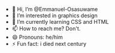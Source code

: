 - 👋 Hi, I’m @Emmanuel-Osasuwame
- 👀 I’m interested in graphics design
- 🌱 I’m currently learning CSS and HTML
- 📫 How to reach me? Don't.
- 😄 Pronouns: he/him
- ⚡ Fun fact: i died next century
